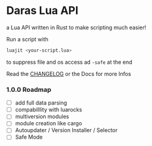 # Daras Lua API

a Lua API written in Rust to make scripting much easier!

Run a script with
```sh
luajit <your-script.lua>
```

to suppress file and os access ad `-safe` at the end

Read the [CHANGELOG](./CHANGELOG.md) or the Docs for more Infos

### 1.0.0 Roadmap
- [ ] add full data parsing
- [ ] compabilllity with luarocks
- [ ] multiversion modules
- [ ] module creation like cargo
- [ ] Autoupdater / Version Installer / Selector
- [ ] Safe Mode
